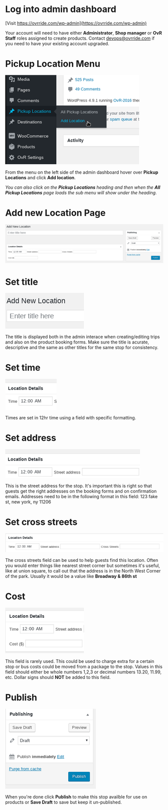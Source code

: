 <!-- TITLE: New Pickup Location -->
<!-- SUBTITLE: Creating a new pickup location with a time and address -->

# Log into admin dashboard
[Visit https://ovrride.com/wp-admin](https://ovrride.com/wp-admin)

Your account will need to have either **Administrator**, **Shop manager** or **OvR Staff** roles assigned to create products. Contact [devops@ovrride.com](mailto:devops@ovrride.com) if you need to have your existing account upgraded.


# Pickup Location Menu
![New Pickup Location](/uploads/new-pickup-location.png "New Pickup Location")

From the menu on the left side of the admin dashboard hover over **Pickup Locations** and click **Add location**. 

*You can also click on the **Pickup Locations** heading and then when the **All Pickup Locations** page loads the sub menu will show under the heading.*

# Add new Location Page
![New Location](/uploads/new-location.png "New Location")

# Set title
![Location Title](/uploads/location-title.png "Location Title")

The title is displayed both in the admin interace when creating/editing trips and also on the product booking forms. Make sure the title is acurate, descriptive and the same as other titles for the same stop for consistency. 

# Set time
![Location Time](/uploads/location-time.png "Location Time")

Times are set in 12hr time using a field with specific formatting.

# Set address
![Location Address](/uploads/location-address.png "Location Address")

This is the street address for the stop. It's important this is right so that guests get the right addresses on the booking forms and on confirmation emails.
Addresses need to be in the following format in this field: 
123 fake st, new york, ny 11206

# Set cross streets
![Location Cross Streets](/uploads/location-cross-streets.png "Location Cross Streets")

The cross streets field can be used to help guests find this location. Often you would enter things like nearest street corner but sometimes it's useful, like at union square, to call out that the address is in the North West Corner of the park. Usually it would be a value like **Broadway & 86th st**

# Cost
![Location Cost](/uploads/location-cost.png "Location Cost")

This field is rarely used. This could be used to charge extra for a certain stop or bus costs could be moved from a package to the stop.
Values in this field should either be whole numbers 1,2,3 or decimal numbers 13.20, 11.99, etc. Dollar signs should **NOT** be added to this field.

# Publish
![Publishing](/uploads/publishing.png "Publishing")

When you're done click **Publish** to make this stop availble for use on products or **Save Draft** to save but keep it un-published.